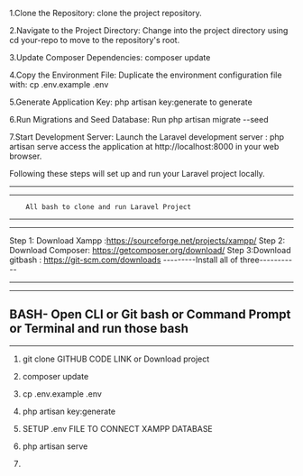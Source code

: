 1.Clone the Repository: clone the project repository.

2.Navigate to the Project Directory: Change into the project directory using cd your-repo to move to the repository's root.

3.Update Composer Dependencies: composer update

4.Copy the Environment File: Duplicate the environment configuration file with: cp .env.example .env

5.Generate Application Key: php artisan key:generate to generate

6.Run Migrations and Seed Database: Run php artisan migrate --seed

7.Start Development Server: Launch the Laravel development server : php artisan serve access the application at http://localhost:8000 in your web browser.

Following these steps will set up and run your Laravel project locally.

----------------------------------------------------------
----------------------------------------------------------
        All bash to clone and run Laravel Project
----------------------------------------------------------
----------------------------------------------------------
Step 1: Download Xampp :https://sourceforge.net/projects/xampp/
Step 2: Download Composer: https://getcomposer.org/download/ 
Step 3:Download gitbash : https://git-scm.com/downloads
---------Install all of three-----------

---------
---------
 BASH- Open CLI or Git bash or Command Prompt or Terminal and run those bash
--------
--------
1. git clone GITHUB CODE LINK or Download project
2. composer update
3. cp .env.example .env
4. php artisan key:generate
5. SETUP .env FILE TO CONNECT XAMPP DATABASE
6. php artisan serve
   
7. 
